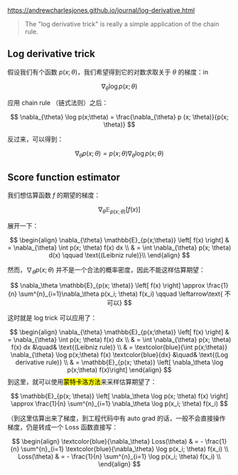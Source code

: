https://andrewcharlesjones.github.io/journal/log-derivative.html

> The "log derivative trick" is really a simple application of the chain rule.

## Log derivative trick

假设我们有个函数 $p(x;\theta)$，我们希望得到它的对数求取关于 $\theta$ 的梯度：in

$$
\nabla_{\theta} \log p(x;\theta)
$$

应用 chain rule （链式法则）之后：

$$
\nabla_{\theta} \log p(x;\theta) =
\frac{\nabla_{\theta} p (x; \theta)}{p(x; \theta)}
$$

反过来，可以得到：

$$
\nabla_{\theta}p(x;\theta) = 
p(x;\theta) \nabla_{\theta} \log p(x;\theta)
$$
## Score function estimator

我们想估算函数 $f$ 的期望的梯度：

$$\nabla_{\theta} \mathbb{E}_{p(x;\theta)} \left[ f(x) \right]$$

展开一下：

$$
\begin{align}
\nabla_{\theta} \mathbb{E}_{p(x;\theta)} \left[ f(x) \right]
& = \nabla_{\theta} \int p(x; \theta) f(x) dx \\
& = \int \nabla_{\theta} p(x; \theta) d(x) \qquad \text{(Leibniz rule)}\\
\end{align}
$$

然而，$\nabla_\theta p(x;\theta)$ 并不是一个合法的概率密度，因此不能这样估算期望：

$$
\nabla_\theta \mathbb{E}_{p(x; \theta)} \left[ f(x) \right] \approx
\frac{1}{n} \sum^{n}_{i=1}\nabla_\theta p(x_i; \theta) f(x_i) \qquad \leftarrow\text{ 不可以}
$$

这时就是 log trick 可以应用了：

$$
\begin{align}
\nabla_{\theta} \mathbb{E}_{p(x;\theta)} \left[ f(x) \right]
& = \nabla_{\theta} \int p(x; \theta) f(x) dx \\
& = \int \nabla_{\theta} p(x; \theta) f(x) dx &\quad& \text{(Leibniz rule)} \\
& = \textcolor{blue}{\int p(x;\theta)} \nabla_{\theta} \log p(x;\theta) f(x) \textcolor{blue}{dx} &\quad& \text{(Log derivative rule)} \\
& = \mathbb{E}_{p(x; \theta)} \left[ \nabla_\theta \log p(x;\theta) f(x)\right]
\end{align}
$$
到这里，就可以使用<mark>蒙特卡洛方法</mark>来采样估算期望了：

$$
\mathbb{E}_{p(x; \theta)} \left[ \nabla_\theta \log p(x; \theta) f(x) \right]
\approx \frac{1}{n} \sum^{n}_{i=1} \nabla_\theta \log p(x_i; \theta) f(x_i)
$$

（到这里估算出来了梯度，到工程代码中有 auto grad 的话，一般不会直接操作梯度，仍是转成一个 Loss 函数直接写：


$$
\begin{align}
\textcolor{blue}{\nabla_\theta} Loss(\theta) & = - \frac{1}{n} \sum^{n}_{i=1} \textcolor{blue}{\nabla_\theta} \log p(x_i; \theta) f(x_i) \\
Loss(\theta) & = - \frac{1}{n} \sum^{n}_{i=1} \log p(x_i; \theta) f(x_i) \\
\end{align}
$$
